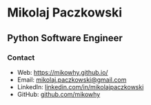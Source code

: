 # Mikolaj Paczkowski

## Python Software Engineer

### Contact

- Web: <https://mikowhy.github.io/>
- Email: <mikolaj.paczkowski@gmail.com>
- LinkedIn: [linkedin.com/in/mikolajpaczkowski](https://www.linkedin.com/in/mikolajpaczkowski)
- GitHub: [github.com/mikowhy](https://github.com/mikowhy)
